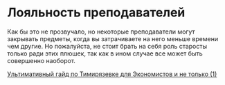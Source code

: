 # Лояльность преподавателей

Как бы это не прозвучало, но некоторые преподаватели могут закрывать предметы, когда вы затрачиваете на него меньше времени чем другие. Но пожалуйста, не стоит брать на себя роль старосты только ради этих плюшек, так как в ином случае все может быть совершенно наоборот.

[Ультимативный гайд по Тимирязевке для Экономистов и не только (1)](../%D0%A3%D0%BB%D1%8C%D1%82%D0%B8%D0%BC%D0%B0%D1%82%D0%B8%D0%B2%D0%BD%D1%8B%D0%B8%CC%86%20%D0%B3%D0%B0%D0%B8%CC%86%D0%B4%20%D0%BF%D0%BE%20%D0%A2%D0%B8%D0%BC%D0%B8%D1%80%D1%8F%D0%B7%D0%B5%D0%B2%D0%BA%D0%B5%20%D0%B4%D0%BB%D1%8F%20%D0%AD%D0%BA%D0%BE%D0%BD%D0%BE%D0%BC%D0%B8%D1%81%D1%82%D0%BE%2020c8b98bbd5c80a5876ecd4355978b71.md)